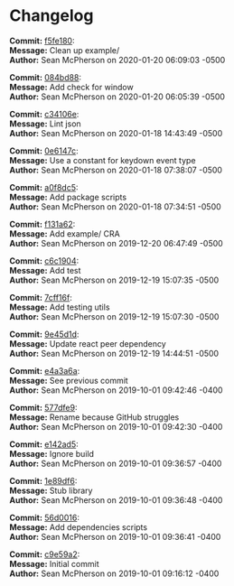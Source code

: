 # Changelog 
        
__Commit:__ [f5fe180](f5fe180):  
__Message:__ Clean up example/  
__Author:__ Sean McPherson on 2020-01-20 06:09:03 -0500 
 
__Commit:__ [084bd88](084bd88):  
__Message:__ Add check for window  
__Author:__ Sean McPherson on 2020-01-20 06:05:39 -0500 
 
__Commit:__ [c34106e](c34106e):  
__Message:__ Lint json  
__Author:__ Sean McPherson on 2020-01-18 14:43:49 -0500 
 
__Commit:__ [0e6147c](0e6147c):  
__Message:__ Use a constant for keydown event type  
__Author:__ Sean McPherson on 2020-01-18 07:38:07 -0500 
 
__Commit:__ [a0f8dc5](a0f8dc5):  
__Message:__ Add package scripts  
__Author:__ Sean McPherson on 2020-01-18 07:34:51 -0500 
 
__Commit:__ [f131a62](f131a62):  
__Message:__ Add example/ CRA  
__Author:__ Sean McPherson on 2019-12-20 06:47:49 -0500 
 
__Commit:__ [c6c1904](c6c1904):  
__Message:__ Add test  
__Author:__ Sean McPherson on 2019-12-19 15:07:35 -0500 
 
__Commit:__ [7cff16f](7cff16f):  
__Message:__ Add testing utils  
__Author:__ Sean McPherson on 2019-12-19 15:07:30 -0500 
 
__Commit:__ [9e45d1d](9e45d1d):  
__Message:__ Update react peer dependency  
__Author:__ Sean McPherson on 2019-12-19 14:44:51 -0500 
 
__Commit:__ [e4a3a6a](e4a3a6a):  
__Message:__ See previous commit  
__Author:__ Sean McPherson on 2019-10-01 09:42:46 -0400 
 
__Commit:__ [577dfe9](577dfe9):  
__Message:__ Rename because GitHub struggles  
__Author:__ Sean McPherson on 2019-10-01 09:42:30 -0400 
 
__Commit:__ [e142ad5](e142ad5):  
__Message:__ Ignore build  
__Author:__ Sean McPherson on 2019-10-01 09:36:57 -0400 
 
__Commit:__ [1e89df6](1e89df6):  
__Message:__ Stub library  
__Author:__ Sean McPherson on 2019-10-01 09:36:48 -0400 
 
__Commit:__ [56d0016](56d0016):  
__Message:__ Add dependencies scripts  
__Author:__ Sean McPherson on 2019-10-01 09:36:41 -0400 
 
__Commit:__ [c9e59a2](c9e59a2):  
__Message:__ Initial commit  
__Author:__ Sean McPherson on 2019-10-01 09:16:12 -0400 
 
